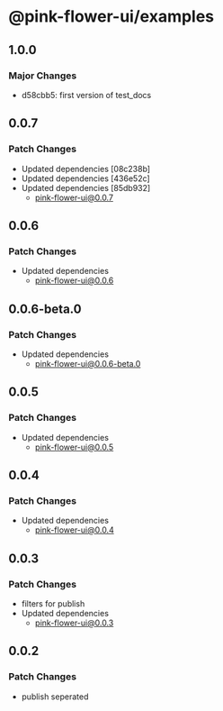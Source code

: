 # @pink-flower-ui/examples

## 1.0.0

### Major Changes

- d58cbb5: first version of test_docs

## 0.0.7

### Patch Changes

- Updated dependencies [08c238b]
- Updated dependencies [436e52c]
- Updated dependencies [85db932]
  - pink-flower-ui@0.0.7

## 0.0.6

### Patch Changes

- Updated dependencies
  - pink-flower-ui@0.0.6

## 0.0.6-beta.0

### Patch Changes

- Updated dependencies
  - pink-flower-ui@0.0.6-beta.0

## 0.0.5

### Patch Changes

- Updated dependencies
  - pink-flower-ui@0.0.5

## 0.0.4

### Patch Changes

- Updated dependencies
  - pink-flower-ui@0.0.4

## 0.0.3

### Patch Changes

- filters for publish
- Updated dependencies
  - pink-flower-ui@0.0.3

## 0.0.2

### Patch Changes

- publish seperated
